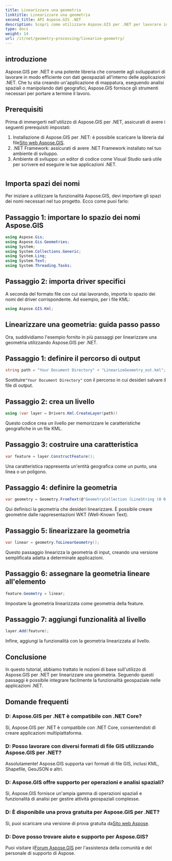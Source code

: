 ```yaml
---
title: Linearizzare una geometria
linktitle: Linearizzare una geometria
second_title: API Aspose.GIS .NET
description: Scopri come utilizzare Aspose.GIS per .NET per lavorare in modo efficiente con dati geospaziali, eseguire analisi spaziali e manipolare la geografia all'interno delle tue applicazioni .NET.
type: docs
weight: 14
url: /it/net/geometry-processing/linearize-geometry/
---
```

## introduzione
Aspose.GIS per .NET è una potente libreria che consente agli sviluppatori di lavorare in modo efficiente con dati geospaziali all'interno delle applicazioni .NET. Che tu stia creando un'applicazione di mappatura, eseguendo analisi spaziali o manipolando dati geografici, Aspose.GIS fornisce gli strumenti necessari per portare a termine il lavoro.
## Prerequisiti
Prima di immergerti nell'utilizzo di Aspose.GIS per .NET, assicurati di avere i seguenti prerequisiti impostati:
1. Installazione di Aspose.GIS per .NET: è possibile scaricare la libreria dal file[Sito web Aspose.GIS](https://releases.aspose.com/gis/net/).
2. .NET Framework: assicurati di avere .NET Framework installato nel tuo ambiente di sviluppo.
3. Ambiente di sviluppo: un editor di codice come Visual Studio sarà utile per scrivere ed eseguire le tue applicazioni .NET.
#
## Importa spazi dei nomi
Per iniziare a utilizzare la funzionalità Aspose.GIS, devi importare gli spazi dei nomi necessari nel tuo progetto. Ecco come puoi farlo:
## Passaggio 1: importare lo spazio dei nomi Aspose.GIS
```csharp
using Aspose.Gis;
using Aspose.Gis.Geometries;
using System;
using System.Collections.Generic;
using System.Linq;
using System.Text;
using System.Threading.Tasks;
```
## Passaggio 2: importa driver specifici
A seconda del formato file con cui stai lavorando, importa lo spazio dei nomi del driver corrispondente. Ad esempio, per i file KML:
```csharp
using Aspose.GIS.Kml;
```
## Linearizzare una geometria: guida passo passo
Ora, suddividiamo l'esempio fornito in più passaggi per linearizzare una geometria utilizzando Aspose.GIS per .NET.
## Passaggio 1: definire il percorso di output
```csharp
string path = "Your Document Directory" + "LinearizeGeometry_out.kml";
```
 Sostituire`"Your Document Directory"` con il percorso in cui desideri salvare il file di output.
## Passaggio 2: crea un livello
```csharp
using (var layer = Drivers.Kml.CreateLayer(path))
```
Questo codice crea un livello per memorizzare le caratteristiche geografiche in un file KML.
## Passaggio 3: costruire una caratteristica
```csharp
var feature = layer.ConstructFeature();
```
Una caratteristica rappresenta un'entità geografica come un punto, una linea o un poligono.
## Passaggio 4: definire la geometria
```csharp
var geometry = Geometry.FromText(@"GeometryCollection (LineString (0 0, 1 1, 2 0),CompoundCurve ((4 0, 5 1), CircularString (5 1, 6 2, 7 1)))");
```
Qui definisci la geometria che desideri linearizzare. È possibile creare geometrie dalle rappresentazioni WKT (Well-Known Text).
## Passaggio 5: linearizzare la geometria
```csharp
var linear = geometry.ToLinearGeometry();
```
Questo passaggio linearizza la geometria di input, creando una versione semplificata adatta a determinate applicazioni.
## Passaggio 6: assegnare la geometria lineare all'elemento
```csharp
feature.Geometry = linear;
```
Impostare la geometria linearizzata come geometria della feature.
## Passaggio 7: aggiungi funzionalità al livello
```csharp
layer.Add(feature);
```
Infine, aggiungi la funzionalità con la geometria linearizzata al livello.

## Conclusione
In questo tutorial, abbiamo trattato le nozioni di base sull'utilizzo di Aspose.GIS per .NET per linearizzare una geometria. Seguendo questi passaggi è possibile integrare facilmente la funzionalità geospaziale nelle applicazioni .NET.
## Domande frequenti
### D: Aspose.GIS per .NET è compatibile con .NET Core?
Sì, Aspose.GIS per .NET è compatibile con .NET Core, consentendoti di creare applicazioni multipiattaforma.
### D: Posso lavorare con diversi formati di file GIS utilizzando Aspose.GIS per .NET?
Assolutamente! Aspose.GIS supporta vari formati di file GIS, inclusi KML, Shapefile, GeoJSON e altri.
### D: Aspose.GIS offre supporto per operazioni e analisi spaziali?
Sì, Aspose.GIS fornisce un'ampia gamma di operazioni spaziali e funzionalità di analisi per gestire attività geospaziali complesse.
### D: È disponibile una prova gratuita per Aspose.GIS per .NET?
 Sì, puoi scaricare una versione di prova gratuita da[Sito web Aspose](https://releases.aspose.com/).
### D: Dove posso trovare aiuto e supporto per Aspose.GIS?
 Puoi visitare il[Forum Aspose.GIS](https://forum.aspose.com/c/gis/33) per l'assistenza della comunità e del personale di supporto di Aspose.